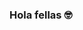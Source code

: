 ### Hola fellas :nerd_face:

<!--
**Sinha199/Sinha199** is a ✨ _special_ ✨ repository because its `README.md` (this file) appears on your GitHub profile.

Here are some ideas to get you started:

- 🔭 I’m currently working on Full stack Blockchain development and Flutter 
- 🌱 I’m currently learning 
- 👯 I’m looking to collaborate on ...
- 🤔 I’m looking for help with ...
- 💬 Ask me about ...
- 📫 How to reach me: [LinkedIn](https://www.linkedin.com/in/anshu1998/)
- 😄 Pronouns: ...
- ⚡ Fun fact: Love Poetry :yellow_heart:
-->
